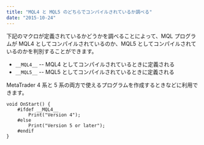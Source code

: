```yaml
---
title: "MQL4 と MQL5 のどちらでコンパイルされているか調べる"
date: "2015-10-24"
---
```


下記のマクロが定義されているかどうかを調べることによって、MQL プログラムが MQL4 としてコンパイルされているのか、MQL5 としてコンパイルされているのかを判別することができます。

* `__MQL4__` -- MQL4 としてコンパイルされているときに定義される
* `__MQL5__` -- MQL5 としてコンパイルされているときに定義される

MetaTrader 4 系と 5 系の両方で使えるプログラムを作成するときなどに利用できます。

```mql
void OnStart() {
    #ifdef __MQL4__
        Print("Version 4");
    #else
        Print("Version 5 or later");
    #endif
}
```

